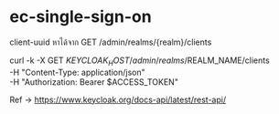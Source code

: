 # ec-single-sign-on

client-uuid
หาได้จาก GET /admin/realms/{realm}/clients

curl -k -X GET $KEYCLOAK_HOST/admin/realms/$REALM_NAME/clients \
-H "Content-Type: application/json" \
-H "Authorization: Bearer $ACCESS_TOKEN"

Ref -> https://www.keycloak.org/docs-api/latest/rest-api/